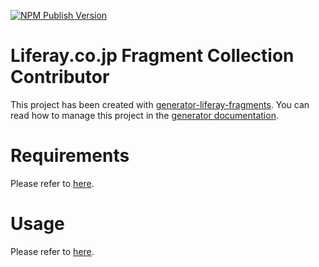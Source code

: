 [![NPM Publish Version][3]][4]

# Liferay.co.jp Fragment Collection Contributor

This project has been created with [generator-liferay-fragments][1]. You can read
how to manage this project in the [generator documentation][2].

# Requirements

Please refer to [here](https://github.com/liferay/generator-liferay-fragments/blob/master/README.md#requirements).

# Usage

Please refer to [here](https://github.com/liferay/generator-liferay-fragments/blob/master/README.md#usage).

[1]: https://www.npmjs.com/package/generator-liferay-fragments
[2]: https://www.npmjs.com/package/generator-liferay-fragments#usage
[3]: https://badge.fury.io/js/generator-liferay-fragments.svg?style=flat
[4]: https://www.npmjs.com/package/generator-liferay-fragments
